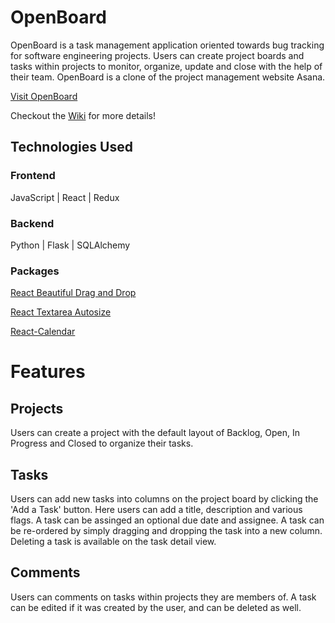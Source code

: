# OpenBoard

OpenBoard is a task management application oriented towards bug tracking for software engineering projects. Users can create project boards and tasks within projects to monitor, organize, update and close with the help of their team. OpenBoard is a clone of the project management website Asana.

<a href="https://openboard-app.herokuapp.com/">Visit OpenBoard</a>

Checkout the [Wiki](https://github.com/parkerbo/OpenBoard/wiki) for more details!

## Technologies Used

### Frontend
JavaScript | React | Redux
### Backend
Python | Flask | SQLAlchemy
### Packages
[React Beautiful Drag and Drop](https://github.com/atlassian/react-beautiful-dnd)

[React Textarea Autosize](https://www.npmjs.com/package/react-textarea-autosize)

[React-Calendar](https://www.npmjs.com/package/react-calendar)

# Features
## Projects
Users can create a project with the default layout of Backlog, Open, In Progress and Closed to organize their tasks.

## Tasks
Users can add new tasks into columns on the project board by clicking the 'Add a Task' button. Here users can add a title, description and various flags. A task can be assinged an optional due date and assignee. A task can be re-ordered by simply dragging and dropping the task into a new column. Deleting a task is available on the task detail view.

## Comments
Users can comments on tasks within projects they are members of. A task can be edited if it was created by the user, and can be deleted as well.
